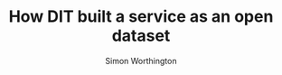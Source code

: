 ---
title: How DIT built a service as an open dataset
author: Simon Worthington
image: "images/DIT-huddle-in-office.png"
location: https://dataingovernment.blog.gov.uk/2020/08/18/how-dit-have-built-a-service-as-an-open-data-set/
layout: redirect
excerpt: |
  Simon Worthington explains why Department for International Trade considered the users and publishing open data alongside a new service was the obvious choice for meeting the needs of many.

  _This is a guest post on the Government Digital Service "Data in Government" blog._
licenses:
  - "\"Innovation is GREAT\" image by Department for International Trade used under [OGL v3](https://www.nationalarchives.gov.uk/doc/open-government-licence/version/3/)."
---